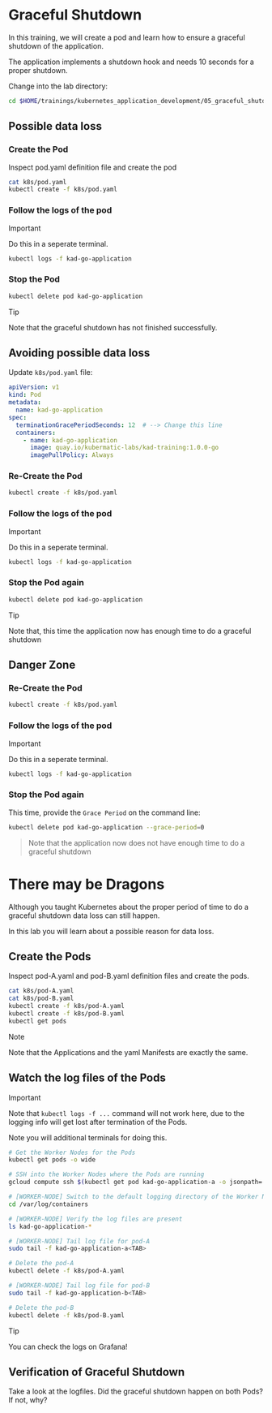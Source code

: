 # Graceful Shutdown

In this training, we will create a pod and learn how to ensure a graceful shutdown of the application.

The application implements a shutdown hook and needs 10 seconds for a proper shutdown.

Change into the lab directory:

```bash
cd $HOME/trainings/kubernetes_application_development/05_graceful_shutdown
```


## Possible data loss

### Create the Pod

Inspect pod.yaml definition file and create the pod

```bash
cat k8s/pod.yaml
kubectl create -f k8s/pod.yaml
```

### Follow the logs of the pod

> [!IMPORTANT]
> Do this in a seperate terminal.

```bash
kubectl logs -f kad-go-application
```

### Stop the Pod

```bash
kubectl delete pod kad-go-application
```

> [!TIP]
> Note that the graceful shutdown has not finished successfully.

## Avoiding possible data loss

Update `k8s/pod.yaml` file:

```yaml
apiVersion: v1
kind: Pod
metadata:
  name: kad-go-application
spec:
  terminationGracePeriodSeconds: 12  # --> Change this line
  containers:
    - name: kad-go-application
      image: quay.io/kubermatic-labs/kad-training:1.0.0-go
      imagePullPolicy: Always
```

### Re-Create the Pod

```bash
kubectl create -f k8s/pod.yaml
```

### Follow the logs of the pod

> [!IMPORTANT]
> Do this in a seperate terminal.

```bash
kubectl logs -f kad-go-application
```

### Stop the Pod again

```bash
kubectl delete pod kad-go-application
```

> [!TIP]
> Note that, this time the application now has enough time to do a graceful shutdown

## Danger Zone

### Re-Create the Pod

```bash
kubectl create -f k8s/pod.yaml
```

### Follow the logs of the pod

> [!IMPORTANT]
> Do this in a seperate terminal.

```bash
kubectl logs -f kad-go-application
```

### Stop the Pod again

This time, provide the `Grace Period` on the command line:

```bash
kubectl delete pod kad-go-application --grace-period=0
```

> Note that the application now does not have enough time to do a graceful shutdown

# There may be Dragons

Although you taught Kubernetes about the proper period of time to do a graceful shutdown data loss can still happen.

In this lab you will learn about a possible reason for data loss.

## Create the Pods

Inspect pod-A.yaml and pod-B.yaml definition files and create the pods.

```bash
cat k8s/pod-A.yaml
cat k8s/pod-B.yaml
kubectl create -f k8s/pod-A.yaml
kubectl create -f k8s/pod-B.yaml
kubectl get pods
```
> [!NOTE]
> Note that the Applications and the yaml Manifests are exactly the same.

## Watch the log files of the Pods

> [!IMPORTANT]
> Note that `kubectl logs -f ...` command will not work here, due to the logging info will get lost after termination of the Pods.
>
> Note you will additional terminals for doing this.


```bash
# Get the Worker Nodes for the Pods
kubectl get pods -o wide

# SSH into the Worker Nodes where the Pods are running
gcloud compute ssh $(kubectl get pod kad-go-application-a -o jsonpath='{.spec.nodeName}') --zone europe-west6-a

# [WORKER-NODE] Switch to the default logging directory of the Worker Node
cd /var/log/containers

# [WORKER-NODE] Verify the log files are present
ls kad-go-application-*

# [WORKER-NODE] Tail log file for pod-A
sudo tail -f kad-go-application-a<TAB>

# Delete the pod-A
kubectl delete -f k8s/pod-A.yaml

# [WORKER-NODE] Tail log file for pod-B
sudo tail -f kad-go-application-b<TAB>

# Delete the pod-B
kubectl delete -f k8s/pod-B.yaml
```

> [!TIP]
> You can check the logs on Grafana!

## Verification of Graceful Shutdown

Take a look at the logfiles. Did the graceful shutdown happen on both Pods? If not, why?
